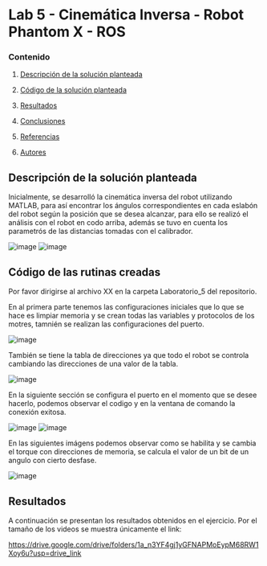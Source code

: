 # Lab 5 - Cinemática Inversa - Robot Phantom X - ROS

### Contenido

1. [Descripción de la solución planteada](#modelo-de-cinemática-inversa)
1. [Código de la solución planteada](#script-en-python-snake)
1. [Resultados](#resultados)
3. [Conclusiones](#conclusiones-page_facing_up)
5. [Referencias](#referencias-openbook)

6. [Autores](#autores-blacknib)



## Descripción de la solución planteada

Inicialmente, se desarrolló la cinemática inversa del robot utilizando MATLAB, para así encontrar los ángulos correspondientes en cada eslabón del robot según la posición que se desea alcanzar, para ello se realizó el análisis con el robot en codo arriba, además se tuvo en cuenta los parametrós de las distancias tomadas con el calibrador. 

![image](https://github.com/SaraC27/Laboratorios_Robotica/assets/49196938/607e1a65-aa21-4771-a872-1bf346eab31f)
![image](https://github.com/SaraC27/Laboratorios_Robotica/assets/49196938/ba45c83d-59d3-48a2-abf3-03c502666c7f)



## Código de las rutinas creadas

Por favor dirigirse al archivo XX en la carpeta Laboratorio_5 del repositorio.

En al primera parte tenemos las configuraciones iniciales que lo que se hace es limpiar memoria y se crean todas las variables y protocolos de los motres, tamnién se realizan las configuraciones del puerto.

![image](https://github.com/SaraC27/Laboratorios_Robotica/assets/49196938/01def9e4-40d9-4423-8bae-17e7823f5a43)

También se tiene la tabla de direcciones ya que todo el robot se controla cambiando las direcciones de una valor de la tabla. 

![image](https://github.com/SaraC27/Laboratorios_Robotica/assets/49196938/003da4c7-62b8-4f5b-966d-e0e2ca5bcf37)

En la siguiente sección se configura el puerto en el momento que se desee hacerlo, podemos observar el codigo y en la ventana de comando la conexión exitosa.

![image](https://github.com/SaraC27/Laboratorios_Robotica/assets/49196938/a36c0248-2ded-46fe-bb2d-7b46241faf2a)
![image](https://github.com/SaraC27/Laboratorios_Robotica/assets/49196938/0f782b04-a459-44e4-a0fc-22f373bbd94c)


En las siguientes imágens podemos observar como se habilita y se cambia el torque con direcciones de memoria, se calcula el valor de un bit de un angulo con cierto desfase. 

![image](https://github.com/SaraC27/Laboratorios_Robotica/assets/49196938/a96b21a0-734f-4245-9bc9-6b5ff8f0487c)







## Resultados

A continuación se presentan los resultados obtenidos en el ejercicio. Por el tamaño de los videos se muestra únicamente el link:

https://drive.google.com/drive/folders/1a_n3YF4gj1yGFNAPMoEypM68RW1Xoy6u?usp=drive_link

